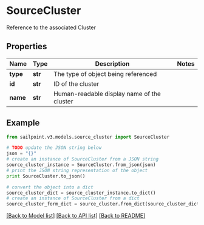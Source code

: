 # SourceCluster

Reference to the associated Cluster

## Properties

Name | Type | Description | Notes
------------ | ------------- | ------------- | -------------
**type** | **str** | The type of object being referenced | 
**id** | **str** | ID of the cluster | 
**name** | **str** | Human-readable display name of the cluster | 

## Example

```python
from sailpoint.v3.models.source_cluster import SourceCluster

# TODO update the JSON string below
json = "{}"
# create an instance of SourceCluster from a JSON string
source_cluster_instance = SourceCluster.from_json(json)
# print the JSON string representation of the object
print SourceCluster.to_json()

# convert the object into a dict
source_cluster_dict = source_cluster_instance.to_dict()
# create an instance of SourceCluster from a dict
source_cluster_form_dict = source_cluster.from_dict(source_cluster_dict)
```
[[Back to Model list]](../README.md#documentation-for-models) [[Back to API list]](../README.md#documentation-for-api-endpoints) [[Back to README]](../README.md)



